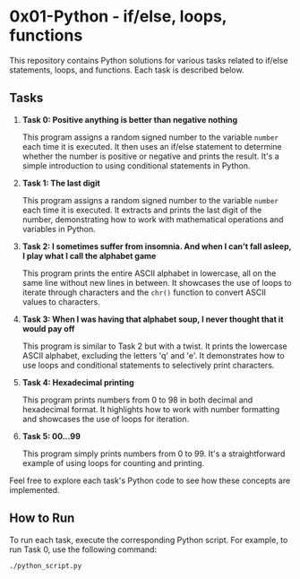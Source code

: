 # 0x01-Python - if/else, loops, functions

This repository contains Python solutions for various tasks related to if/else statements, loops, and functions. Each task is described below.

## Tasks

1. **Task 0: Positive anything is better than negative nothing**

   This program assigns a random signed number to the variable `number` each time it is executed. It then uses an if/else statement to determine whether the number is positive or negative and prints the result. It's a simple introduction to using conditional statements in Python.

2. **Task 1: The last digit**

   This program assigns a random signed number to the variable `number` each time it is executed. It extracts and prints the last digit of the number, demonstrating how to work with mathematical operations and variables in Python.

3. **Task 2: I sometimes suffer from insomnia. And when I can't fall asleep, I play what I call the alphabet game**

   This program prints the entire ASCII alphabet in lowercase, all on the same line without new lines in between. It showcases the use of loops to iterate through characters and the `chr()` function to convert ASCII values to characters.

4. **Task 3: When I was having that alphabet soup, I never thought that it would pay off**

   This program is similar to Task 2 but with a twist. It prints the lowercase ASCII alphabet, excluding the letters 'q' and 'e'. It demonstrates how to use loops and conditional statements to selectively print characters.

5. **Task 4: Hexadecimal printing**

   This program prints numbers from 0 to 98 in both decimal and hexadecimal format. It highlights how to work with number formatting and showcases the use of loops for iteration.

6. **Task 5: 00...99**

   This program simply prints numbers from 0 to 99. It's a straightforward example of using loops for counting and printing.

Feel free to explore each task's Python code to see how these concepts are implemented.

## How to Run

To run each task, execute the corresponding Python script. For example, to run Task 0, use the following command:

```bash
./python_script.py
```

